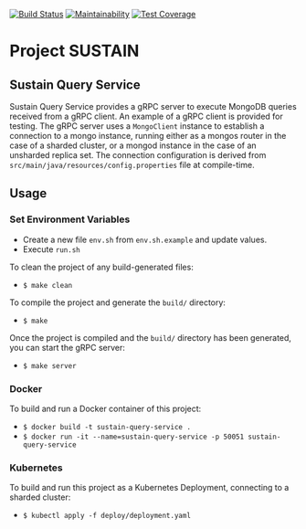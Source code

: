 [![Build Status](https://travis-ci.com/Project-Sustain/sustain-census.svg?branch=master)](https://travis-ci.com/Project-Sustain/sustain-census)
[![Maintainability](https://api.codeclimate.com/v1/badges/643c77ef8bf644ea3492/maintainability)](https://codeclimate.com/github/Project-Sustain/sustain-census/maintainability)
[![Test Coverage](https://api.codeclimate.com/v1/badges/643c77ef8bf644ea3492/test_coverage)](https://codeclimate.com/github/Project-Sustain/sustain-census/test_coverage)

# Project SUSTAIN 

## Sustain Query Service

Sustain Query Service provides a gRPC server to execute MongoDB queries received from a gRPC client. An example of a gRPC client is provided for testing.
The gRPC server uses a `MongoClient` instance to establish a connection to a mongo instance, running either as a mongos router in the case of a sharded cluster,
or a mongod instance in the case of an unsharded replica set. The connection configuration is derived from `src/main/java/resources/config.properties` file at compile-time.

## Usage

### Set Environment Variables
* Create a new file `env.sh` from `env.sh.example` and update values.
* Execute `run.sh`

To clean the project of any build-generated files:

* `$ make clean`

To compile the project and generate the `build/` directory:

* `$ make`

Once the project is compiled and the `build/` directory has been generated, you can start the gRPC server:

* `$ make server`

### Docker

To build and run a Docker container of this project:

* `$ docker build -t sustain-query-service .`
* `$ docker run -it --name=sustain-query-service -p 50051 sustain-query-service`

### Kubernetes

To build and run this project as a Kubernetes Deployment, connecting to a sharded cluster:

* `$ kubectl apply -f deploy/deployment.yaml`

